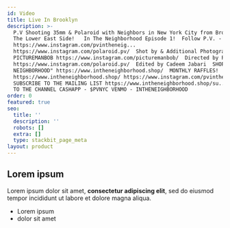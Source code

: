 ```yaml
---
id: Video
title: Live In Brooklyn
description: >-
  P.V Shooting 35mm & Polaroid with Neighbors in New York City from Brooklyn to
  The Lower East Side!   In The Neighborhood Episode 1!  Follow P.V. -
  https://www.instagram.com/pvintheneig...
  https://www.instagram.com/polaroid.pv/  Shot by & Additional Photography by
  PICTUREMANBOB https://www.instagram.com/picturemanbob/  Directed by P.V 
  https://www.instagram.com/polaroid.pv/  Edited by Cadeem Jabari  SHOP "IN THE
  NEIGHBORHOOD" https://www.intheneighborhood.shop/  MONTHLY RAFFLES!
  https://www.intheneighborhood.shop/ https://www.instagram.com/pvintheneig... 
  SUBSCRIBE TO THE MAILING LIST https://www.intheneighborhood.shop/su...  DONATE
  TO THE CHANNEL CASHAPP - $PVNYC VENMO - INTHENEIGHBORHOOD
order: 0
featured: true
seo:
  title: ''
  description: ''
  robots: []
  extra: []
  type: stackbit_page_meta
layout: product
---
```

## Lorem ipsum

Lorem ipsum dolor sit amet, **consectetur adipiscing elit**, sed do eiusmod tempor incididunt ut labore et dolore magna aliqua.

- Lorem ipsum
- dolor sit amet